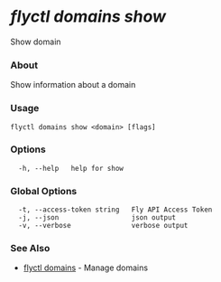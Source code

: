 # _flyctl domains show_

Show domain

### About

Show information about a domain

### Usage
```
flyctl domains show <domain> [flags]
```

### Options

```
  -h, --help   help for show
```

### Global Options

```
  -t, --access-token string   Fly API Access Token
  -j, --json                  json output
  -v, --verbose               verbose output
```

### See Also

* [flyctl domains](/docs/flyctl/domains/)	 - Manage domains

